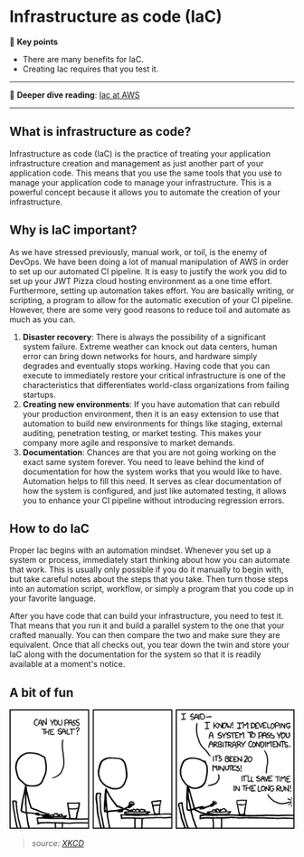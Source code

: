 # Infrastructure as code (IaC)

🔑 **Key points**

- There are many benefits for IaC.
- Creating Iac requires that you test it.

---

📖 **Deeper dive reading**: [Iac at AWS](https://docs.aws.amazon.com/whitepapers/latest/introduction-devops-aws/infrastructure-as-code.html)

---

## What is infrastructure as code?

Infrastructure as code (IaC) is the practice of treating your application infrastructure creation and management as just another part of your application code. This means that you use the same tools that you use to manage your application code to manage your infrastructure. This is a powerful concept because it allows you to automate the creation of your infrastructure.

## Why is IaC important?

As we have stressed previously, manual work, or toil, is the enemy of DevOps. We have been doing a lot of manual manipulation of AWS in order to set up our automated CI pipeline. It is easy to justify the work you did to set up your JWT Pizza cloud hosting environment as a one time effort. Furthermore, setting up automation takes effort. You are basically writing, or scripting, a program to allow for the automatic execution of your CI pipeline. However, there are some very good reasons to reduce toil and automate as much as you can.

1. **Disaster recovery**: There is always the possibility of a significant system failure. Extreme weather can knock out data centers, human error can bring down networks for hours, and hardware simply degrades and eventually stops working. Having code that you can execute to immediately restore your critical infrastructure is one of the characteristics that differentiates world-class organizations from failing startups.
1. **Creating new environments**: If you have automation that can rebuild your production environment, then it is an easy extension to use that automation to build new environments for things like staging, external auditing, penetration testing, or market testing. This makes your company more agile and responsive to market demands.
1. **Documentation**: Chances are that you are not going working on the exact same system forever. You need to leave behind the kind of documentation for how the system works that you would like to have. Automation helps to fill this need. It serves as clear documentation of how the system is configured, and just like automated testing, it allows you to enhance your CI pipeline without introducing regression errors.

## How to do IaC

Proper Iac begins with an automation mindset. Whenever you set up a system or process, immediately start thinking about how you can automate that work. This is usually only possible if you do it manually to begin with, but take careful notes about the steps that you take. Then turn those steps into an automation script, workflow, or simply a program that you code up in your favorite language.

After you have code that can build your infrastructure, you need to test it. That means that you run it and build a parallel system to the one that your crafted manually. You can then compare the two and make sure they are equivalent. Once that all checks out, you tear down the twin and store your IaC along with the documentation for the system so that it is readily available at a moment's notice.

## A bit of fun

![XKCD The General Problem](xkcdTheGeneralProblem.png)

> _source: [XKCD](https://xkcd.com/974/)_
